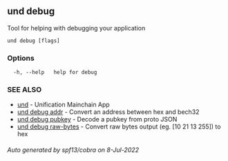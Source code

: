 ## und debug

Tool for helping with debugging your application

```
und debug [flags]
```

### Options

```
  -h, --help   help for debug
```

### SEE ALSO

* [und](und.md)	 - Unification Mainchain App
* [und debug addr](und_debug_addr.md)	 - Convert an address between hex and bech32
* [und debug pubkey](und_debug_pubkey.md)	 - Decode a pubkey from proto JSON
* [und debug raw-bytes](und_debug_raw-bytes.md)	 - Convert raw bytes output (eg. [10 21 13 255]) to hex

###### Auto generated by spf13/cobra on 8-Jul-2022
